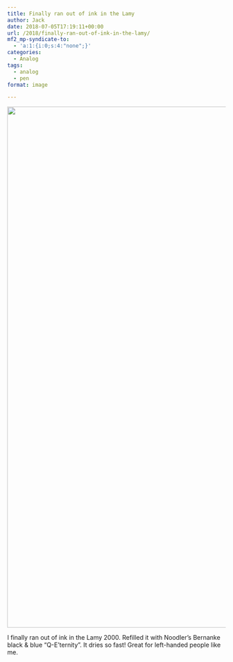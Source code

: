 ```yaml
---
title: Finally ran out of ink in the Lamy
author: Jack
date: 2018-07-05T17:19:11+00:00
url: /2018/finally-ran-out-of-ink-in-the-lamy/
mf2_mp-syndicate-to:
  - 'a:1:{i:0;s:4:"none";}'
categories:
  - Analog
tags:
  - analog
  - pen
format: image

---
```

<img class="alignnone size-full wp-image-1528" src="/img/2018/07/2018-07-05_bernanke-in-lamy.jpg" alt="" width="969" height="1200" srcset="/img/2018/07/2018-07-05_bernanke-in-lamy.jpg 969w, /img/2018/07/2018-07-05_bernanke-in-lamy-242x300.jpg 242w, /img/2018/07/2018-07-05_bernanke-in-lamy-768x951.jpg 768w, /img/2018/07/2018-07-05_bernanke-in-lamy-827x1024.jpg 827w, /img/2018/07/2018-07-05_bernanke-in-lamy-565x700.jpg 565w" sizes="(max-width: 969px) 100vw, 969px" />

I finally ran out of ink in the Lamy 2000. Refilled it with Noodler&#8217;s Bernanke black & blue &#8220;Q-E&#8217;ternity&#8221;. It dries so fast! Great for left-handed people like me.